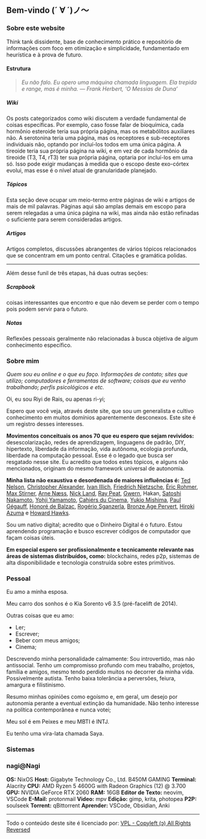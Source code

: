 ## Bem-vindo (´ ∀ ´)ノ～
### Sobre este website

Think tank dissidente, base de conhecimento prático e repositório de informações com foco em otimização e simplicidade, fundamentado em heurística e à prova de futuro.

#### Estrutura

>_Eu não falo. Eu opero uma máquina chamada linguagem. Ela trepida e range, mas é minha. — Frank Herbert, ‘O Messias de Duna’_

##### Wiki
Os posts categorizados como wiki discutem a verdade fundamental de coisas específicas. Por exemplo, caso fosse falar de bioquímica, cada hormônio esteroide teria sua própria página, mas os metabólitos auxiliares não. A serotonina teria uma página, mas os receptores e sub-receptores individuais não, optando por incluí-los todos em uma única página. A tireoide teria sua própria página na wiki, e em vez de cada hormônio da tireoide (T3, T4, rT3) ter sua própria página, optaria por incluí-los em uma só. Isso pode exigir mudanças à medida que o escopo deste exo-córtex evolui, mas esse é o nível atual de granularidade planejado.

##### Tópicos
Esta seção deve ocupar um meio-termo entre páginas de wiki e artigos de mais de mil palavras. Páginas aqui são amplas demais em escopo para serem relegadas a uma única página na wiki, mas ainda não estão refinadas o suficiente para serem consideradas artigos.

##### Artigos
Artigos completos, discussões abrangentes de vários tópicos relacionados que se concentram em um ponto central. Citações e gramática polidas.

---

Além desse funil de três etapas, há duas outras seções:
##### Scrapbook

coisas interessantes que encontro e que não devem se perder com o tempo pois podem servir para o futuro.

##### Notas

Reflexões pessoais geralmente não relacionadas à busca objetiva de algum conhecimento específico.
### Sobre mim

_Quem sou eu online e o que eu faço. Informações de contato; sites que utilizo; computadores e ferramentas de software; coisas que eu venho trabalhando; perfis psicológicos e etc._

Oi, eu sou Riyi de Rais, ou apenas ri-yi;

Espero que você veja, através deste site, que sou um generalista e cultivo conhecimento em muitos domínios aparentemente desconexos. Este site é um registro desses interesses.

**Movimentos conceituais os anos 70 que eu espero que sejam revividos:** desescolarização, redes de aprendizagem, linguagens de padrão, DIY, hipertexto, liberdade da informação, vida autônoma, ecologia profunda, liberdade na computação pessoal. Esse é o legado que busca ser resgatado nesse site. Eu acredito que todos estes tópicos, e alguns não mencionados, originam do mesmo framework universal de autonomia.

**Minha lista não exaustiva e desordenada de maiores influências é:** [Ted Nelson](https://en.wikipedia.org/wiki/Ted_Nelson), [Christopher Alexander](https://en.wikipedia.org/wiki/Christopher_Alexander), [Ivan Illich](https://en.wikipedia.org/wiki/Ivan_Illich), [Friedrich Nietzsche](https://en.wikipedia.org/wiki/Philosophy_of_Friedrich_Nietzsche), [Éric Rohmer](https://en.wikipedia.org/wiki/%C3%89ric_Rohmer), [Max Stirner](https://en.wikipedia.org/wiki/Max_Stirner), [Arne Næss](https://en.wikipedia.org/wiki/Arne_N%C3%A6ss), [Nick Land](https://en.wikipedia.org/wiki/Nick_Land), [Ray Peat](https://raypeat.com/about.shtml), [Gwern](https://gwern.net/me), Hakan, [Satoshi Nakamoto](https://en.wikipedia.org/wiki/Satoshi_Nakamoto), [Yohji Yamamoto](https://en.wikipedia.org/wiki/Yohji_Yamamoto), [Cahiérs du Cinema](https://en.wikipedia.org/wiki/Cahiers_du_Cin%C3%A9ma), [Yukio Mishima](https://en.wikipedia.org/wiki/Yukio_Mishima), [Paul Gégauff](https://en.wikipedia.org/wiki/Paul_G%C3%A9gauff), [Honoré de Balzac](https://en.wikipedia.org/wiki/Honor%C3%A9_de_Balzac), [Rogério Sganzerla](https://pt.wikipedia.org/wiki/Rog%C3%A9rio_Sganzerla), [Bronze Age Pervert](https://en.wikipedia.org/wiki/Bronze_Age_Pervert), [Hiroki Azuma](https://en.wikipedia.org/wiki/Hiroki_Azuma) e [Howard Hawks](https://en.wikipedia.org/wiki/Howard_Hawks).

Sou um nativo digital; acredito que o Dinheiro Digital é o futuro. Estou aprendendo programação e busco escrever códigos de computador que façam coisas úteis.

**Em especial espero ser profissionalmente e tecnicamente relevante nas áreas de sistemas distribuídos, como:** blockchains, redes p2p, sistemas de alta disponibilidade e tecnologia construída sobre estes primitivos.
### Pessoal

Eu amo a minha esposa.

Meu carro dos sonhos é o Kia Sorento v6 3.5 (pré-facelift de 2014).

Outras coisas que eu amo:

- Ler;
- Escrever;
- Beber com meus amigos;
- Cinema;

Descrevendo minha personalidade calmamente: Sou introvertido, mas não antissocial. Tenho um compromisso profundo com meu trabalho, projetos, família e amigos, mesmo tendo perdido muitos no decorrer da minha vida. Possivelmente autista. Tenho baixa tolerância a perversões, feiura, amargura e filistinismo.

Resumo minhas opiniões como egoísmo e, em geral, um desejo por autonomia perante a eventual extinção da humanidade. Não tenho interesse na política contemporânea e nunca votei;

Meu sol é em Peixes e meu MBTI é INTJ.

Eu tenho uma vira-lata chamada Saya.

### Sistemas

### nagi@Nagi

**OS:** NixOS 
**Host:** Gigabyte Technology Co., Ltd. B450M GAMING 
**Terminal:** Alacrity 
**CPU:** AMD Ryzen 5 4600G with Radeon Graphics (12) @ 3.700
**GPU:** NVIDIA GeForce RTX 2060
**RAM:** 16GB
**Editor de Texto:** neovim, VSCode
**E-Mail:** protonmail
**Video:** mpv
**Edição:** gimp, krita, photopea
**P2P:** soulseek
**Torrent:** qBittorrent
**Aprender:** VSCode, Obsidian, Anki

---

Todo o conteúdo deste site é licenciado por: [VPL - Copyleft (ɔ) All Rights Reversed](https://viralpubliclicense.org)